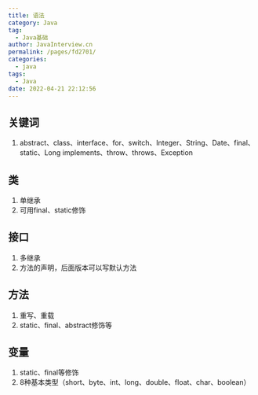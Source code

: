 ```yaml
---
title: 语法
category: Java
tag: 
  - Java基础
author: JavaInterview.cn
permalink: /pages/fd2701/
categories: 
  - java
tags: 
  - Java
date: 2022-04-21 22:12:56
---
```


## 关键词
1. abstract、class、interface、for、switch、Integer、String、Date、final、static、Long
implements、throw、throws、Exception


## 类
1. 单继承
2. 可用final、static修饰

## 接口
1. 多继承
2. 方法的声明，后面版本可以写默认方法

## 方法
1. 重写、重载
2. static、final、abstract修饰等

## 变量
1. static、final等修饰
2. 8种基本类型（short、byte、int、long、double、float、char、boolean）

